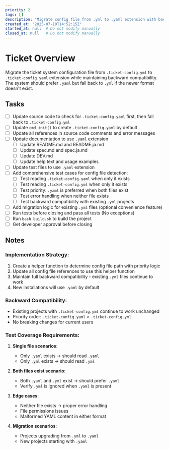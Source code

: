 ```yaml
---
priority: 2
tags: []
description: "Migrate config file from .yml to .yaml extension with backward compatibility"
created_at: "2025-07-10T14:52:15Z"
started_at: null  # Do not modify manually
closed_at: null   # Do not modify manually
---
```


# Ticket Overview

Migrate the ticket system configuration file from `.ticket-config.yml` to `.ticket-config.yaml` extension while maintaining backward compatibility. The system should prefer `.yaml` but fall back to `.yml` if the newer format doesn't exist.

## Tasks

- [ ] Update source code to check for `.ticket-config.yaml` first, then fall back to `.ticket-config.yml`
- [ ] Update `cmd_init()` to create `.ticket-config.yaml` by default
- [ ] Update all references in source code comments and error messages
- [ ] Update documentation to use `.yaml` extension
  - [ ] Update README.md and README.ja.md
  - [ ] Update spec.md and spec.ja.md  
  - [ ] Update DEV.md
  - [ ] Update help text and usage examples
- [ ] Update test files to use `.yaml` extension
- [ ] Add comprehensive test cases for config file detection:
  - [ ] Test reading `.ticket-config.yaml` when only it exists
  - [ ] Test reading `.ticket-config.yml` when only it exists
  - [ ] Test priority: `.yaml` is preferred when both files exist
  - [ ] Test error handling when neither file exists
  - [ ] Test backward compatibility with existing `.yml` projects
- [ ] Add migration logic for existing `.yml` files (optional convenience feature)
- [ ] Run tests before closing and pass all tests (No exceptions)
- [ ] Run `bash build.sh` to build the project
- [ ] Get developer approval before closing

## Notes

### Implementation Strategy:
1. Create a helper function to determine config file path with priority logic
2. Update all config file references to use this helper function
3. Maintain full backward compatibility - existing `.yml` files continue to work
4. New installations will use `.yaml` by default

### Backward Compatibility:
- Existing projects with `.ticket-config.yml` continue to work unchanged
- Priority order: `.ticket-config.yaml` > `.ticket-config.yml`
- No breaking changes for current users

### Test Coverage Requirements:
1. **Single file scenarios**:
   - Only `.yaml` exists → should read `.yaml`
   - Only `.yml` exists → should read `.yml`
   
2. **Both files exist scenario**:
   - Both `.yaml` and `.yml` exist → should prefer `.yaml`
   - Verify `.yml` is ignored when `.yaml` is present
   
3. **Edge cases**:
   - Neither file exists → proper error handling
   - File permissions issues
   - Malformed YAML content in either format
   
4. **Migration scenarios**:
   - Projects upgrading from `.yml` to `.yaml`
   - New projects starting with `.yaml`
